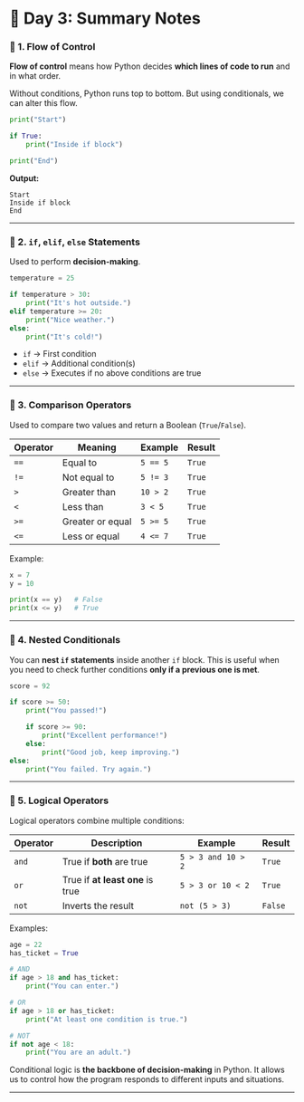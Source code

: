 # 🐍 Day 3: Summary Notes
### 🔄 1. Flow of Control

**Flow of control** means how Python decides **which lines of code to run** and in what order.

Without conditions, Python runs top to bottom. But using conditionals, we can alter this flow.



```python
print("Start")

if True:
    print("Inside if block")

print("End")
```

**Output:**
```
Start  
Inside if block  
End
```

---

### 🧩 2. `if`, `elif`, `else` Statements

Used to perform **decision-making**.

```python
temperature = 25

if temperature > 30:
    print("It's hot outside.")
elif temperature >= 20:
    print("Nice weather.")
else:
    print("It's cold!")
```

- `if` → First condition
- `elif` → Additional condition(s)
- `else` → Executes if no above conditions are true

---

### 🧮 3. Comparison Operators

Used to compare two values and return a Boolean (`True`/`False`).

| Operator | Meaning              | Example       | Result     |
|----------|----------------------|---------------|------------|
| `==`     | Equal to             | `5 == 5`      | `True`     |
| `!=`     | Not equal to         | `5 != 3`      | `True`     |
| `>`      | Greater than         | `10 > 2`      | `True`     |
| `<`      | Less than            | `3 < 5`       | `True`     |
| `>=`     | Greater or equal     | `5 >= 5`      | `True`     |
| `<=`     | Less or equal        | `4 <= 7`      | `True`     |

Example:

```python
x = 7
y = 10

print(x == y)   # False
print(x <= y)   # True
```

---

### 🧱 4. Nested Conditionals

You can **nest `if` statements** inside another `if` block. This is useful when you need to check further conditions **only if a previous one is met**.

```python
score = 92

if score >= 50:
    print("You passed!")

    if score >= 90:
        print("Excellent performance!")
    else:
        print("Good job, keep improving.")
else:
    print("You failed. Try again.")
```

---

### 🔗 5. Logical Operators

Logical operators combine multiple conditions:

| Operator | Description                      | Example                    | Result     |
|----------|----------------------------------|----------------------------|------------|
| `and`    | True if **both** are true        | `5 > 3 and 10 > 2`         | `True`     |
| `or`     | True if **at least one** is true | `5 > 3 or 10 < 2`          | `True`     |
| `not`    | Inverts the result               | `not (5 > 3)`              | `False`    |

Examples:

```python
age = 22
has_ticket = True

# AND
if age > 18 and has_ticket:
    print("You can enter.")

# OR
if age > 18 or has_ticket:
    print("At least one condition is true.")

# NOT
if not age < 18:
    print("You are an adult.")
```
Conditional logic is **the backbone of decision-making** in Python. It allows us to control how the program responds to different inputs and situations.

---
